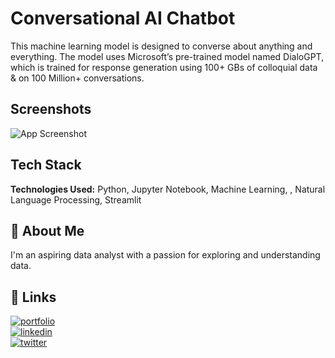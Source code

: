 
# Conversational AI Chatbot

This machine learning model is designed to converse about anything and everything. The model uses Microsoft’s pre-trained model named DialoGPT, which is trained for response generation using 100+ GBs of colloquial data & on 100 Million+ conversations.

## Screenshots

![App Screenshot](https://iili.io/HKZqOR2.md.jpg)


## Tech Stack

**Technologies Used:** Python, Jupyter Notebook, Machine Learning, , Natural Language Processing, Streamlit



## 🚀 About Me
I'm an aspiring data analyst with a passion for exploring and understanding data.


## 🔗 Links
[![portfolio](https://img.shields.io/badge/my_portfolio-000?style=for-the-badge&logo=ko-fi&logoColor=white)](https://drive.google.com/file/d/1J86JjpgSbnAc9IYTsXIHEIh5CpyeC962/view?usp=share_link)
<br>
[![linkedin](https://img.shields.io/badge/linkedin-0A66C2?style=for-the-badge&logo=linkedin&logoColor=white)](https://www.linkedin.com/in/chinmaytanawade/)
<br>
[![twitter](https://img.shields.io/badge/twitter-1DA1F2?style=for-the-badge&logo=twitter&logoColor=white)](https://twitter.com/tchinmay47)


